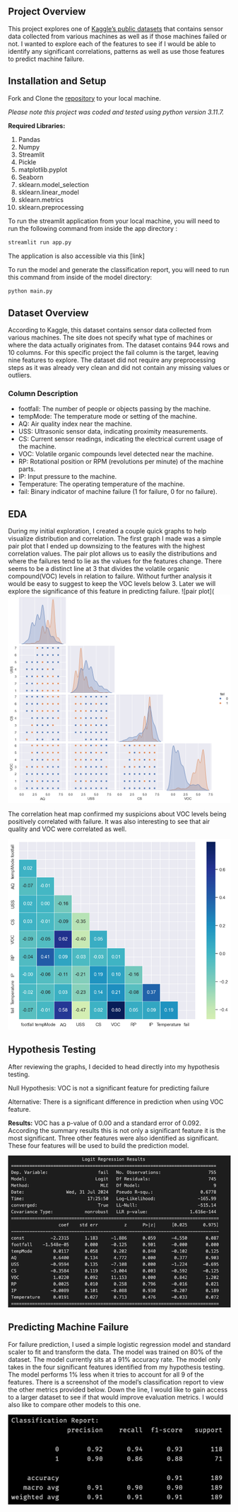 

## Project Overview
This project explores one of [Kaggle’s public datasets](https://www.kaggle.com/datasets/umerrtx/machine-failure-prediction-using-sensor-data) that contains sensor data collected from various machines as well as if those machines failed or not. I wanted to explore each of the features to see if I would be able to identify any significant correlations, patterns as well as use those features to predict machine failure. 

## Installation and Setup

Fork and Clone the [repository](https://github.com/jhardin7612/machine_failure_prediction) to your local machine. 

_Please note this project was coded and tested using python version 3.11.7._

**Required Libraries:**
1. Pandas
2. Numpy
3. Streamlit
4. Pickle
5. matplotlib.pyplot
6. Seaborn
7. sklearn.model_selection
8. sklearn.linear_model
9. sklearn.metrics
10. sklearn.preprocessing 

To run the streamlit application from your local machine, you will need to run the following command from inside the app directory :
```python
streamlit run app.py
```
The application is also accessible via this [link]

To run the model and generate the classification report, you will need to run this command from inside of the model directory:
```python
python main.py
```

## Dataset Overview
According to Kaggle, this dataset contains sensor data collected from various machines. The site does not specify what type of machines or where the data actually originates from. The dataset contains 944 rows and 10 columns. For this specific project the fail column is the target, leaving nine features to explore. The dataset did not require any preprocessing steps as it was already very clean and did not contain any missing values or outliers. 

### Column Description
- footfall: The number of people or objects passing by the machine.
- tempMode: The temperature mode or setting of the machine.
- AQ: Air quality index near the machine.
- USS: Ultrasonic sensor data, indicating proximity measurements.
- CS: Current sensor readings, indicating the electrical current usage of the machine.
- VOC: Volatile organic compounds level detected near the machine.
- RP: Rotational position or RPM (revolutions per minute) of the machine parts.
- IP: Input pressure to the machine.
- Temperature: The operating temperature of the machine.
- fail: Binary indicator of machine failure (1 for failure, 0 for no failure).

## EDA
During my initial exploration, I created a couple quick graphs to help visualize  distribution and correlation. The first graph I made was a simple pair plot that I ended up downsizing to the features with the highest correlation values.  The pair plot allows us to easily the distributions and where the failures tend to lie as the values for the features change. There seems to be a distinct line  at 3 that divides the volatile organic compound(VOC) levels in relation to failure. Without further analysis it would be easy to suggest to keep the VOC levels below 3. Later we will explore the significance of this feature in predicting failure. ![pair plot](![pair plot](images/mini_pairplot.png)

The correlation heat map confirmed my suspicions about VOC levels being positively correlated with failure. It was also interesting to see that air quality and VOC were correlated as well. 

![correlation heatmap](images/correlation_heatmap.png)

## Hypothesis Testing

After reviewing the graphs, I decided to head directly into my hypothesis testing. 

Null Hypothesis: VOC is not a significant feature for predicting failure

Alternative: There is a significant difference in prediction when using VOC feature.

**Results:** VOC has a p-value of 0.00 and a standard error of 0.092. According the summary results this is not only a significant feature it is the most significant. Three other features were also identified as significant. These four features will be used to build the prediction model. 

![Logit Regression Results Summary Table](images/logit_regression_summary.png)

## Predicting Machine Failure
For failure prediction, I used a simple logistic regression model and standard scaler to fit and transform the data.  The model was trained on 80% of the dataset. The model currently sits at a 91% accuracy rate. The model only takes in the four significant features identified from my hypothesis testing. The model performs 1% less when it tries to account for all 9 of the features. There is a screenshot of the model’s classification report to view the other metrics provided below. Down the line, I would like to gain access to a larger dataset to see if that would improve evaluation metrics. I would also like to compare other models to this one.

![Classification Report](images/classification_report.png)
